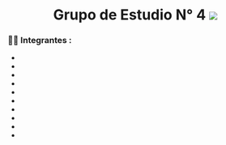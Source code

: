 
<div align="center">
   <h1> Grupo de Estudio N° 4 <img src="https://media.giphy.com/media/hvRJCLFzcasrR4ia7z/giphy.gif" width="px"> </h1>

</div>

### :woman_technologist: Integrantes :

-
-
-
-
-
-
-
-
-
-
